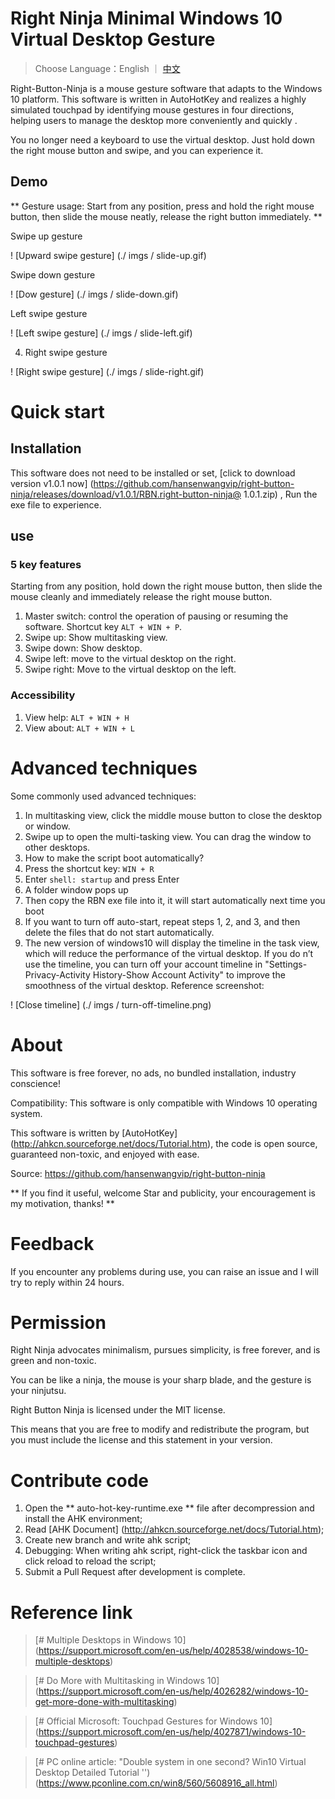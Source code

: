# Right Ninja Minimal Windows 10 Virtual Desktop Gesture

> Choose Language：English ｜ [中文](https://github.com/hansenwangvip/right-button-ninja/edit/master/README.md)

Right-Button-Ninja is a mouse gesture software that adapts to the Windows 10 platform. This software is written in AutoHotKey and realizes a highly simulated touchpad by identifying mouse gestures in four directions, helping users to manage the desktop more conveniently and quickly .

You no longer need a keyboard to use the virtual desktop. Just hold down the right mouse button and swipe, and you can experience it.


## Demo

** Gesture usage: Start from any position, press and hold the right mouse button, then slide the mouse neatly, release the right button immediately. **

Swipe up gesture

! [Upward swipe gesture] (./ imgs / slide-up.gif)

Swipe down gesture

! [Dow gesture] (./ imgs / slide-down.gif)

Left swipe gesture

! [Left swipe gesture] (./ imgs / slide-left.gif)

4. Right swipe gesture

! [Right swipe gesture] (./ imgs / slide-right.gif)



# Quick start

## Installation

This software does not need to be installed or set, [click to download version v1.0.1 now] (https://github.com/hansenwangvip/right-button-ninja/releases/download/v1.0.1/RBN.right-button-ninja@ 1.0.1.zip)
, Run the exe file to experience.


## use

### 5 key features

Starting from any position, hold down the right mouse button, then slide the mouse cleanly and immediately release the right mouse button.

1. Master switch: control the operation of pausing or resuming the software. Shortcut key `ALT + WIN + P`.
2. Swipe up: Show multitasking view.
3. Swipe down: Show desktop.
4. Swipe left: move to the virtual desktop on the right.
5. Swipe right: Move to the virtual desktop on the left.

### Accessibility

1. View help: `ALT + WIN + H`
2. View about: `ALT + WIN + L`


# Advanced techniques

Some commonly used advanced techniques:

1. In multitasking view, click the middle mouse button to close the desktop or window.
2. Swipe up to open the multi-tasking view. You can drag the window to other desktops.
3. How to make the script boot automatically?
1. Press the shortcut key: `WIN + R`
2. Enter `shell: startup` and press Enter
3. A folder window pops up
4. Then copy the RBN exe file into it, it will start automatically next time you boot
5. If you want to turn off auto-start, repeat steps 1, 2, and 3, and then delete the files that do not start automatically.
4. The new version of windows10 will display the timeline in the task view, which will reduce the performance of the virtual desktop. If you do n’t use the timeline, you can turn off your account timeline in "Settings-Privacy-Activity History-Show Account Activity" to improve the smoothness of the virtual desktop. Reference screenshot:

! [Close timeline] (./ imgs / turn-off-timeline.png)

# About

This software is free forever, no ads, no bundled installation, industry conscience!

Compatibility: This software is only compatible with Windows 10 operating system.

This software is written by [AutoHotKey] (http://ahkcn.sourceforge.net/docs/Tutorial.htm), the code is open source, guaranteed non-toxic, and enjoyed with ease.

Source: <https://github.com/hansenwangvip/right-button-ninja>

** If you find it useful, welcome Star and publicity, your encouragement is my motivation, thanks! **

# Feedback

If you encounter any problems during use, you can raise an issue and I will try to reply within 24 hours.

# Permission

Right Ninja advocates minimalism, pursues simplicity, is free forever, and is green and non-toxic.

You can be like a ninja, the mouse is your sharp blade, and the gesture is your ninjutsu.

Right Button Ninja is licensed under the MIT license.

This means that you are free to modify and redistribute the program, but you must include the license and this statement in your version.

# Contribute code

1. Open the ** auto-hot-key-runtime.exe ** file after decompression and install the AHK environment;
2. Read [AHK Document] (http://ahkcn.sourceforge.net/docs/Tutorial.htm);
3. Create new branch and write ahk script;
4. Debugging: When writing ahk script, right-click the taskbar icon and click reload to reload the script;
5. Submit a Pull Request after development is complete.


# Reference link

> [# Multiple Desktops in Windows 10] (https://support.microsoft.com/en-us/help/4028538/windows-10-multiple-desktops)

> [# Do More with Multitasking in Windows 10] (https://support.microsoft.com/en-us/help/4026282/windows-10-get-more-done-with-multitasking)

> [# Official Microsoft: Touchpad Gestures for Windows 10] (https://support.microsoft.com/en-us/help/4027871/windows-10-touchpad-gestures)


> [# PC online article: "Double system in one second? Win10 Virtual Desktop Detailed Tutorial '') (https://www.pconline.com.cn/win8/560/5608916_all.html)
